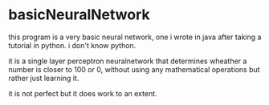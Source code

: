 # basicNeuralNetwork

this program is a very basic neural network, one i wrote in java after taking a tutorial in python. i don't know python.

it is a single layer perceptron neuralnetwork that determines wheather a number is closer to 100 or 0, without using any mathematical operations but rather just learning it.

it is not perfect but it does work to an extent.
